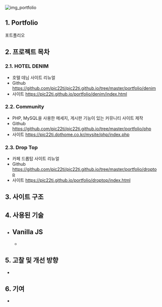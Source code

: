 ![img_portfolio](/img.png)

## 1. Portfolio
포트폴리오

## 2. 프로젝트 목차
### 2.1. HOTEL DENIM 
  * 호텔 데님 사이트 리뉴얼
  * Github <https://github.com/pic22ti/pic22ti.github.io/tree/master/portfolio/denim>
  * 사이트 <https://pic22ti.github.io/portfolio/denim/index.html>
  
### 2.2. Community
  * PHP, MySQL을 사용한 메세지, 게시판 기능이 있는 커뮤니티 사이트 제작
  * Github <https://github.com/pic22ti/pic22ti.github.io/tree/master/portfolio/php>
  * 사이트 <https://pic22ti.dothome.co.kr/mysite/php/index.php>
  
### 2.3. Drop Top
  * 카페 드롭탑 사이트 리뉴얼
  * Github <https://github.com/pic22ti/pic22ti.github.io/tree/master/portfolio/droptop>
  * 사이트 <https://pic22ti.github.io/portfolio/droptop/index.html>

## 3. 사이트 구조

## 4. 사용된 기술
* Vanilla JS
  - 
  - 

## 5. 고찰 및 개선 방향
* 

## 6. 기여
* 
